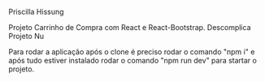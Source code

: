 Priscilla Hissung


Projeto Carrinho de Compra com React e React-Bootstrap.
Descomplica Projeto Nu

Para rodar a aplicação após o clone é preciso rodar o comando "npm i" e após tudo estiver instalado rodar o comando "npm run dev" para startar o projeto.
